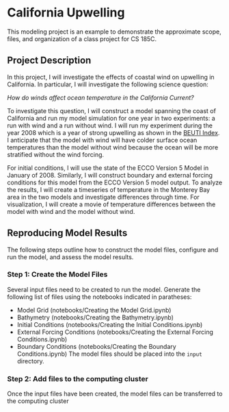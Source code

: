 # California Upwelling

This modeling project is an example to demonstrate the approximate scope, files, and organization of a class project for CS 185C.

## Project Description
In this project, I will investigate the effects of coastal wind on upwelling in California. In particular, I will investigate the following science question:

*How do winds affect ocean temperature in the California Current?*

To investigate this question, I will construct a model spanning the coast of California and run my model simulation for one year in two experiments: a run with wind and a run without wind. I will run my experiment during the year 2008 which is a year of strong upwelling as shown in the [BEUTI Index](https://ecowatch.noaa.gov/thematic/upwelling). I anticipate that the model with wind will have colder surface ocean temperatures than the model without wind because the ocean will be more stratified without the wind forcing.

For initial conditions, I will use the state of the ECCO Version 5 Model in January of 2008. Similarly, I will construct boundary and external forcing conditions for this model from the ECCO Version 5 model output. To analyze the results, I will create a timeseries of temperature in the Monterey Bay area in the two models and investigate differences through time. For visualization, I will create a movie of temperature differences between the model with wind and the model without wind. 


## Reproducing Model Results

The following steps outline how to construct the model files, configure and run the model, and assess the model results.

### Step 1: Create the Model Files
Several input files need to be created to run the model. Generate the following list of files using the notebooks indicated in paratheses:
- Model Grid (notebooks/Creating the Model Grid.ipynb)
- Bathymetry (notebooks/Creating the Bathymetry.ipynb)
- Initial Conditions (notebooks/Creating the Initial Conditions.ipynb)
- External Forcing Conditions (notebooks/Creating the External Forcing Conditions.ipynb)
- Boundary Conditions (notebooks/Creating the Boundary Conditions.ipynb)
The model files should be placed into the  `input` directory.

### Step 2: Add files to the computing cluster
Once the input files have been created, the model files can be transferred to the computing cluster
